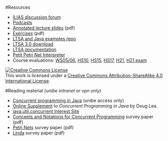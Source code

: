 #Resources

- [ILIAS discussion forum](https://ilias.unibe.ch/goto_ilias3_unibe_frm_2183195.html)
- [Podcasts](https://tube.switch.ch/channels/6Ijaq8H3Ae)
- [Annotated lecture slides](%assets_url%/download/lectures/cp) (pdf)
-  [Exercises](%assets_url%/download/lectures/cp-exercises) (pdf)
- [LTSA and Java examples repo](%base_url%/teaching/cp/LTSA-and-Java-examples-repo)
- [LTSA 3.0 download](http://www.doc.ic.ac.uk/~jnm/book/ltsa/download.html)
-  [LTSA documentation](http://www.doc.ic.ac.uk/~jnm/LTSdocumention/LTSA.html)
- [Petit Petri Net Interpreter](%assets_url%/download/petitpetri)
- Course evaluations: [WS05/06](%assets_url%/download/evaluations/WS0506-W7059_-_Concurrent_Programming.pdf), [HS10](%base_url%/download/evaluations/HS10_11-10_W6088_Concurrency__State_Models_and_Design_Patterns.pdf), [HS15](%base_url%/download/evaluations/HS15-Concurrency__State_Models_and_Design_Patterns.pdf), [HS17](%base_url%/download/evaluations/HS17-Concurrency__State_Models_and_Design_Patterns.pdf), [H21](%assets_url%/download/evaluations/HS21-Concurrency__State_Models_and_Design_Patterns_(413707).pdf), [H21 exam](%base_url%/download/evaluations/HS21-Concurrency__State_Models_and_Design_Patterns_(LK413707).pdf)

<a rel="license" href="http://creativecommons.org/licenses/by-sa/4.0/"><img alt="Creative Commons License" style="border-width:0" src="https://licensebuttons.net/l/by-sa/3.0/88x31.png" /></a><br />This work is licensed under a <a rel="license" href="http://creativecommons.org/licenses/by-sa/4.0/">Creative Commons Attribution-ShareAlike 4.0 International License</a>.

#Reading material
*(unibe intranet or vpn only)*

- [Concurrent programming in Java](http://scgresources.unibe.ch/Literature/Books/ConcurrentProgrammingInJavaDesignPrinciplesAndPatterns.pdf) (unibe access only)
- [Online Supplement](http://gee.cs.oswego.edu/dl/cpj/index.html) to *Concurrent Programming in Java* by Doug Lea.
- [java.util.concurrent Interest Site](http://gee.cs.oswego.edu/dl/concurrency-interest/index.html)
- [Concepts and Notations for Concurrent Programming](http://scgresources.unibe.ch/~scg/Literature/CP/Andr83aSurvey.pdf) survey paper (pdf)
- [Petri Nets](http://scgresources.unibe.ch/~scg/Literature/CP/Pete77aSurvey.pdf) survey paper (pdf)
- [Linda](http://scgresources.unibe.ch/~scg/Literature/CP/Carr89aSurvey.pdf) survey paper (pdf)
